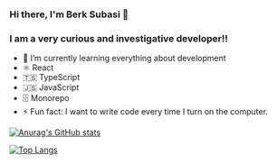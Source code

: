 ### Hi there, I'm Berk Subasi 👋


### I am a very curious and investigative developer!!




- 🌱 I’m currently learning everything about development
- ⚛️ React
- 🇹🇸 TypeScript
- 🇯🇸 JavaScript
- 🗄 Monorepo
- ⚡ Fun fact: I want to write code every time I turn on the computer.

<!-- GitHub Stats -->
[![Anurag's GitHub stats](https://github-readme-stats.vercel.app/api?username=berkksubasi&show_icons=true&theme=radical)](https://github.com/anuraghazra/github-readme-stats)

<!-- Most Used Languages -->
[![Top Langs](https://github-readme-stats.vercel.app/api/top-langs/?berkksubasi=<USERNAME>&layout=compact&theme=radical)](https://github.com/anuraghazra/github-readme-stats)

